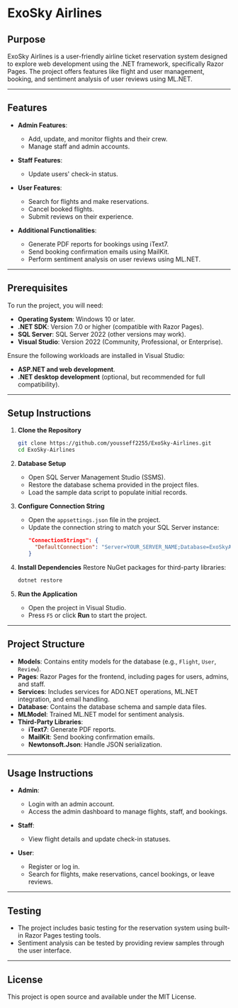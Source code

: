 # ExoSky Airlines

## Purpose

ExoSky Airlines is a user-friendly airline ticket reservation system designed to explore web development using the .NET framework, specifically Razor Pages. The project offers features like flight and user management, booking, and sentiment analysis of user reviews using ML.NET.

---

## Features

- **Admin Features**:

  - Add, update, and monitor flights and their crew.
  - Manage staff and admin accounts.

- **Staff Features**:

  - Update users' check-in status.

- **User Features**:

  - Search for flights and make reservations.
  - Cancel booked flights.
  - Submit reviews on their experience.

- **Additional Functionalities**:
  - Generate PDF reports for bookings using iText7.
  - Send booking confirmation emails using MailKit.
  - Perform sentiment analysis on user reviews using ML.NET.

---

## Prerequisites

To run the project, you will need:

- **Operating System**: Windows 10 or later.
- **.NET SDK**: Version 7.0 or higher (compatible with Razor Pages).
- **SQL Server**: SQL Server 2022 (other versions may work).
- **Visual Studio**: Version 2022 (Community, Professional, or Enterprise).

Ensure the following workloads are installed in Visual Studio:

- **ASP.NET and web development**.
- **.NET desktop development** (optional, but recommended for full compatibility).

---

## Setup Instructions

1. **Clone the Repository**

   ```bash
   git clone https://github.com/yousseff2255/ExoSky-Airlines.git
   cd ExoSky-Airlines
   ```

2. **Database Setup**

   - Open SQL Server Management Studio (SSMS).
   - Restore the database schema provided in the project files.
   - Load the sample data script to populate initial records.

3. **Configure Connection String**

   - Open the `appsettings.json` file in the project.
   - Update the connection string to match your SQL Server instance:
     ```json
     "ConnectionStrings": {
       "DefaultConnection": "Server=YOUR_SERVER_NAME;Database=ExoSkyAirlines;Trusted_Connection=True;"
     }
     ```

4. **Install Dependencies**
   Restore NuGet packages for third-party libraries:

   ```bash
   dotnet restore
   ```

5. **Run the Application**
   - Open the project in Visual Studio.
   - Press `F5` or click **Run** to start the project.

---

## Project Structure

- **Models**: Contains entity models for the database (e.g., `Flight`, `User`, `Review`).
- **Pages**: Razor Pages for the frontend, including pages for users, admins, and staff.
- **Services**: Includes services for ADO.NET operations, ML.NET integration, and email handling.
- **Database**: Contains the database schema and sample data files.
- **MLModel**: Trained ML.NET model for sentiment analysis.
- **Third-Party Libraries**:
  - **iText7**: Generate PDF reports.
  - **MailKit**: Send booking confirmation emails.
  - **Newtonsoft.Json**: Handle JSON serialization.

---

## Usage Instructions

- **Admin**:

  - Login with an admin account.
  - Access the admin dashboard to manage flights, staff, and bookings.

- **Staff**:

  - View flight details and update check-in statuses.

- **User**:
  - Register or log in.
  - Search for flights, make reservations, cancel bookings, or leave reviews.

---

## Testing

- The project includes basic testing for the reservation system using built-in Razor Pages testing tools.
- Sentiment analysis can be tested by providing review samples through the user interface.

---

## License

This project is open source and available under the MIT License.
